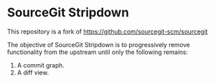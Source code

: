 # SourceGit Stripdown

This repository is a fork of https://github.com/sourcegit-scm/sourcegit  

The objective of SourceGit Stripdown is to progressively remove functionality from the upstream until only the following remains:

1. A commit graph.
1. A diff view.

